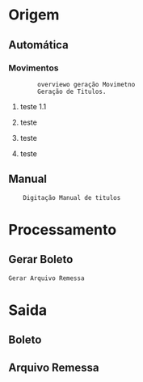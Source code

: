 <!-- TITLE: Integração Bancária -->
<!-- SUBTITLE: Integração Bancária a Pagar -->

# Origem
## Automática
### Movimentos

			overviewo geração Movimetno
			Geração de Titulos.
			
			
1. teste 1.1

2. teste
1. teste
1. teste

## Manual
		Digitação Manual de titulos

# Processamento

## Gerar Boleto

	Gerar Arquivo Remessa
	
# Saida
## Boleto
## Arquivo Remessa